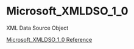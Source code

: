 # Microsoft_XMLDSO_1_0

XML Data Source Object

[Microsoft_XMLDSO_1_0 Reference](https://ruby-doc.org/stdlib-2.6/libdoc/win32ole/rdoc/Microsoft_XMLDSO_1_0.html)
